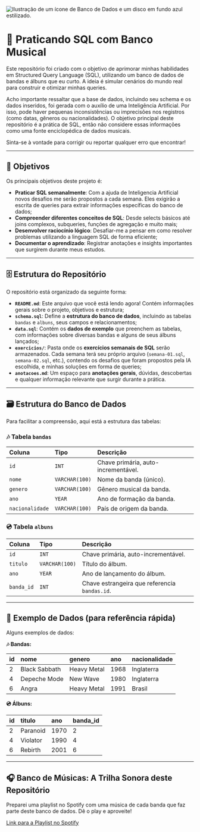 ![Ilustração de um ícone de Banco de Dados e um disco em fundo azul estilizado.](https://github.com/user-attachments/assets/8e3a0ce9-4633-4573-9b7c-367059e82d0a)

# 🎵 Praticando SQL com Banco Musical

Este repositório foi criado com o objetivo de aprimorar minhas habilidades em Structured Query Language (SQL), utilizando um banco de dados de bandas e álbuns que eu curto. A ideia é simular cenários do mundo real para construir e otimizar minhas queries.

Acho importante ressaltar que a base de dados, incluindo seu schema e os dados inseridos, foi gerada com o auxílio de uma Inteligência Artificial. Por isso, pode haver pequenas inconsistências ou imprecisões nos registros (como datas, gêneros ou nacionalidades). O objetivo principal deste repositório é a prática de SQL, então não considere essas informações como uma fonte enciclopédica de dados musicais. 

Sinta-se à vontade para corrigir ou reportar qualquer erro que encontrar!

---

## 🎯 Objetivos

Os principais objetivos deste projeto é:

* **Praticar SQL semanalmente**: Com a ajuda de Inteligencia Artificial novos desafios me serão propostos a cada semana. Eles exigirão a escrita de queries para extrair informações específicas do banco de dados;
* **Compreender diferentes conceitos de SQL**: Desde selects básicos até joins complexos, subqueries, funções de agregação e muito mais;
* **Desenvolver raciocínio lógico**: Desafiar-me a pensar em como resolver problemas utilizando a linguagem SQL de forma eficiente;
* **Documentar o aprendizado**: Registrar anotações e insights importantes que surgirem durante meus estudos.

---

## 🗄️ Estrutura do Repositório

O repositório está organizado da seguinte forma:

* **`README.md`**: Este arquivo que você está lendo agora! Contém informações gerais sobre o projeto, objetivos e estrutura;
* **`schema.sql`**: Define a **estrutura do banco de dados**, incluindo as tabelas `bandas` e `albuns`, seus campos e relacionamentos;
* **`data.sql`**: Contém os **dados de exemplo** que preenchem as tabelas, com informações sobre diversas bandas e alguns de seus álbuns lançados;
* **`exercicios/`**: Pasta onde os **exercícios semanais de SQL** serão armazenados. Cada semana terá seu próprio arquivo (`semana-01.sql`, `semana-02.sql`, etc.), contendo os desafios que foram propostos pela IA escolhida, e minhas soluções em forma de queries;
* **`anotacoes.md`**: Um espaço para **anotações gerais**, dúvidas, descobertas e qualquer informação relevante que surgir durante a prática.

---

## 🗃️ Estrutura do Banco de Dados

Para facilitar a compreensão, aqui está a estrutura das tabelas:

### 🎶 Tabela `bandas`

| Coluna         | Tipo        | Descrição                                 |
| :------------- | :---------- | :---------------------------------------- |
| `id`           | `INT`       | Chave primária, auto-incrementável.       |
| `nome`         | `VARCHAR(100)` | Nome da banda (único).                    |
| `genero`       | `VARCHAR(100)` | Gênero musical da banda.                  |
| `ano`          | `YEAR`      | Ano de formação da banda.                 |
| `nacionalidade` | `VARCHAR(100)` | País de origem da banda.                  |

### 💿 Tabela `albuns`

| Coluna    | Tipo        | Descrição                                |
| :-------- | :---------- | :--------------------------------------- |
| `id`      | `INT`       | Chave primária, auto-incrementável.      |
| `titulo`  | `VARCHAR(100)` | Título do álbum.                         |
| `ano`     | `YEAR`      | Ano de lançamento do álbum.              |
| `banda_id` | `INT`       | Chave estrangeira que referencia `bandas.id`. |

---

## 🎲 Exemplo de Dados (para referência rápida)

Alguns exemplos de dados:

**🎶 Bandas:**

| id | nome             | genero        | ano  | nacionalidade |
| -- | :--------------- | :------------ | :--- | :------------ |
| 2  | Black Sabbath    | Heavy Metal   | 1968 | Inglaterra    |
| 4  | Depeche Mode	    | New Wave	    | 1980 | Inglaterra    |
| 6  | Angra            | Heavy Metal   | 1991 | Brasil        |

**💿 Álbuns:**

| id  | titulo           | ano  | banda_id |
| --- | :--------------- | :--- | :------- |
| 2   | Paranoid         | 1970 | 2        |
| 4	  | Violator	       | 1990	| 4        |
| 6   | Rebirth          | 2001 | 6        |

---

## 🎧 Banco de Músicas: A Trilha Sonora deste Repositório

Preparei uma playlist no Spotify com uma música de cada banda que faz parte deste banco de dados. Dê o play e aproveite!

[Link para a Playlist no Spotify](https://open.spotify.com/playlist/0RQxfR5w4pFWLKAiJ5Ytyq?si=9BExgnpEQQGVlLJ0jcapcQ&pi=BA4d1dDbRb-Y5)
